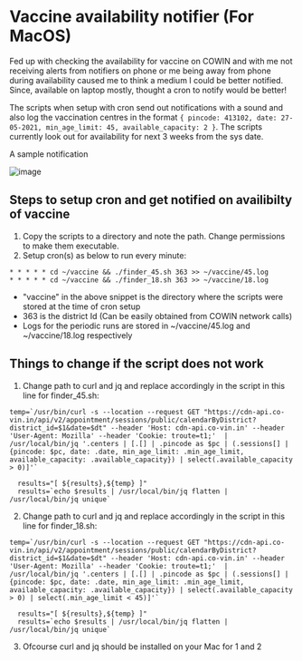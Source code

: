 # Vaccine availability notifier (For MacOS)
Fed up with checking the availability for vaccine on COWIN and with me not receiving alerts from notifiers on phone or me being away from phone during availability caused me to think a medium I could be better notified.
Since, available on laptop mostly, thought a cron to notify would be better!

The scripts when setup with cron send out notifications with a sound and also log the vaccination centres in the format ```{ pincode: 413102, date: 27-05-2021, min_age_limit: 45, available_capacity: 2 }```.
The scripts currently look out for availability for next 3 weeks from the sys date.

A sample notification

![image](https://user-images.githubusercontent.com/7105292/118262023-f2d2d500-b4d1-11eb-8c49-d99970521f4f.png)


## Steps to setup cron and get notified on availibilty of vaccine 
1. Copy the scripts to a directory and note the path. Change permissions to make them executable.
2. Setup cron(s) as below to run every minute:
```
* * * * * cd ~/vaccine && ./finder_45.sh 363 >> ~/vaccine/45.log
* * * * * cd ~/vaccine && ./finder_18.sh 363 >> ~/vaccine/18.log
```
- "vaccine" in the above snippet is the directory where the scripts were stored at the time of cron setup
- 363 is the district Id (Can be easily obtained from COWIN network calls)
- Logs for the periodic runs are stored in ~/vaccine/45.log and ~/vaccine/18.log respectively


## Things to change if the script does not work
1. Change path to curl and jq and replace accordingly in the script in this line for finder_45.sh:

```
temp=`/usr/bin/curl -s --location --request GET "https://cdn-api.co-vin.in/api/v2/appointment/sessions/public/calendarByDistrict?district_id=$1&date=$dt" --header 'Host: cdn-api.co-vin.in' --header 'User-Agent: Mozilla' --header 'Cookie: troute=t1;'  | /usr/local/bin/jq '.centers | [.[] | .pincode as $pc | (.sessions[] | {pincode: $pc, date: .date, min_age_limit: .min_age_limit, available_capacity: .available_capacity}) | select(.available_capacity > 0)]'`

  results="[ ${results},${temp} ]"
  results=`echo $results | /usr/local/bin/jq flatten | /usr/local/bin/jq unique`
```

2. Change path to curl and jq and replace accordingly in the script in this line for finder_18.sh:

```
temp=`/usr/bin/curl -s --location --request GET "https://cdn-api.co-vin.in/api/v2/appointment/sessions/public/calendarByDistrict?district_id=$1&date=$dt" --header 'Host: cdn-api.co-vin.in' --header 'User-Agent: Mozilla' --header 'Cookie: troute=t1;'  | /usr/local/bin/jq '.centers | [.[] | .pincode as $pc | (.sessions[] | {pincode: $pc, date: .date, min_age_limit: .min_age_limit, available_capacity: .available_capacity}) | select(.available_capacity > 0) | select(.min_age_limit < 45)]'`

  results="[ ${results},${temp} ]"
  results=`echo $results | /usr/local/bin/jq flatten | /usr/local/bin/jq unique`
```
3. Ofcourse curl and jq should be installed on your Mac for 1 and 2



